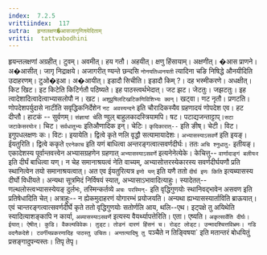 ```yaml
---
index:  7.2.5
vrittiindex:  117
sutra:  हृन्तलक्षण�आसजागृणिश्व्येदिताम्
vritti:  tattvabodhini 
---
```


हृयन्तलक्षणां अग्रहीत्। टुवम्। अवमीत्। हय गतौ। अहयीत्। क्षणु हिंसायाम्। अक्षणीत्। �आस प्राणने। अ�आसीत्। जागृ निद्राक्षये। अजागरीत् ण्यन्ते छन्दसि `नोनयतिध्वनयती` त्यादिना चङि निषिद्धे औनयीदिति उदाहरणम्। टुओ�इआ। अ�आयीत्। इडादौ सिचीति। इडादौ किम् ?। दह भस्मीकरणे। अधक्षीत्। किट खिट। इट किटेति किटिर्गतौ पठिष्यते। इह पाठस्त्वर्थभेदात्। जट झट। जेटतुः। जझटतुः। इह त्वादेशादित्वादेत्वाभ्यासलोपौ न। खट। `अशूप्रुषिलटिखटिकणिविशिभ्यः क्वन्`। खट्वा। णट नृतौ। प्रणटति। णोपदेशपर्युदासे नाटीति सवृद्धिकनिर्देशेन `नट अवस्यन्दने` इति चौरादिकस्यैव ग्रहणादयं णोपदेश एव। हट दीप्तौ। हाटकं -- सुर्वणम्। `संज्ञायां चे`ति ण्वुल् बाहुलकादस्त्रियामपि। षट। पटाद्यजन्ताट्टाप्।`सटा जटाकेसरयोःर`। चिट। `सर्वधातुभ्यः` इतिऔणादिक इन्। चेटिः। `कृदिकारात्--` इति ङीष्। चेटी। विट। इगुपधलक्षणः कः। विटः। इयायेति। द्वित्वे कृते णलि वृद्धौ सत्यामायादेशः। `अभ्यासस्याऽसवर्णे` इति इयङ्। ईयतुरिति। द्वित्वे ककृते `एरनेकाच` इति यणं बाधित्वा अन्तरङ्गत्वात्सवर्णदीर्घः। ततः `अचि श्नुधातु-` इतीयङ्। एकादेशस्य पूर्वान्तवत्त्वेन अभ्यासग्रहणेन ग्रहणात् `अभ्यासस्याऽसवर्णे` इत्यनेनेत्येके। केचित्तु-- `वार्णादाङ्गं बलीयःर` इति दीर्घं बाधित्वा यण्। न चेह समानाश्रयत्वं नेति वाच्यम्, अभ्यासोत्तरस्येकारस्य सवर्णदीर्घयणौ प्रति स्थानित्वेन तयो समानाश्रयत्वात्। अत एव ईयतुरित्यत्र `इणो यण्` इति यणै ततो `दीर्घ इणः किति` इत्यब्यासस्य दीर्घो विधीयते। अन्यथा सूत्रमिदं निर्विषयं स्यात्, अभ्यासाऽभावादित्याहुः। स्यादेतत्-- णल्थलोस्त्वभ्यासस्येयङ् दुर्लभः, तस्मिन्कर्तव्ये `अचः परस्मिन्-` इति वृद्धिगुणयोः स्थानिवद्भावेन असवण इति प्रतिषेधादिति चेत्। अत्राहुः-- न ह्येकमुदाहरणं योगारम्भं प्रयोजयति। अन्यथा ह्यभ्यासस्यार्ताविति ब्राऊयात्। एवं चान्तरङ्गत्वात्सवर्णदीर्घे कृते ततो वृद्धिगुणयोः सतोर्णलि आय, थलि--एथ। इट्पक्षे तु अयिथेति स्यादित्याशङ्कापि न कार्या, `अब्यासस्याऽसवर्णे` इत्यस्य वैयर्थ्यापत्तेरिति। एता। एष्यति। `अकृत्सार्वेति दीर्घः। ईयात्। ऐषीत्। कुडि। वैकल्यविवेकः। तुड्ट। तोडनं दारणं हिंसनं च। रोड्ट लोड्ट। उन्मादश्चित्तविभ्रमः। गडि वदनैकदेशे। टवर्गीयप्रकरणादिह पाठस्तु उचितः। अन्तत्यादिषु तु `पञ्चैते न तिङ्विषया` इति मतान्तरं बोधयितुं प्रसङ्गादुपन्यस्तः। तिपृ तेपृ।

